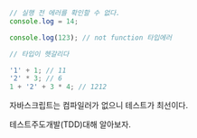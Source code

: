 ```js
// 실행 전 에러를 확인할 수 없다.
console.log = 14;

console.log(123); // not function 타입에러
```

```js
// 타입이 헷갈리다

'1' + 1; // 11
'2' * 3; // 6
1 + '2' + 3 * 4; // 1212
```

자바스크립트는 컴파일러가 없으니 테스트가 최선이다.

테스트주도개발(TDD)대해 알아보자.
